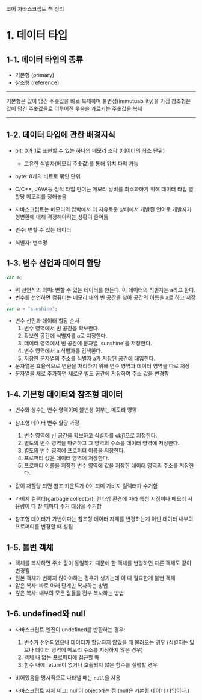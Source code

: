 코어 자바스크립트 책 정리

# 1. 데이터 타입

## 1-1. 데이터 타입의 종류

- 기본형 (primary)
- 참조형 (reference)

---

기본형은 값이 담긴 주솟값을 바로 복제하며 불변성(immutuability)을 가짐
참조형은 값이 담긴 주솟값들로 이루어진 묶음을 가르키는 주솟값을 복제

---

## 1-2. 데이터 타입에 관한 배경지식

- bit: 0과 1로 표현할 수 있는 하나의 메모리 조각 (데이터의 최소 단위)
  - 고유한 식별자(메모리 주솟값)를 통해 위치 파악 가능
- byte: 8개의 비트로 묶인 단위
- C/C++, JAVA등 정적 타입 언어는 메모리 낭비를 최소화하기 위해 데이터 타입 별 할당 메모리를 정해놓음
- 자바스크립트는 메모리의 압박에서 더 자유로운 상태에서 개발된 언어로 개발자가 형변환에 대해 걱정해야하는 상황이 줄어듦

- 변수: 변할 수 있는 데이터
- 식별자: 변수명

## 1-3. 변수 선언과 데이터 할당

```js
var a;
```

- 위 선언식의 의미: 변할 수 있는 데이터를 만든다. 이 데이터의 식별자는 a라고 한다.
- 변수를 선언하면 컴퓨터는 메모리 내의 빈 공간을 찾아 공간의 이름을 a로 하고 저장

```js
var a = "sunshine";
```

- 변수 선언과 데이터 할당 순서
  1. 변수 영역에서 빈 공간을 확보한다.
  2. 확보한 공간에 식별자를 a로 지정한다.
  3. 데이터 영역에서 빈 공간에 문자열 'sunshine'을 저장한다.
  4. 변수 영역에서 a 식별자를 검색한다.
  5. 저장한 문자열의 주소를 식별자 a가 저장된 공간에 대입힌다.
- 문자열은 효율적으로 변환을 처리하기 위해 변수 영역과 데이터 영역을 따로 저장
- 문자열을 새로 추가하면 새로운 별도 공간에 저장하여 주소 값을 변경함

## 1-4. 기본형 데이터와 참조형 데이터

- 변수와 상수는 변수 영역이며 불변셩 여부는 메모리 영역
- 참조형 데이터 변수 할당 과정

  1. 변수 영역에 빈 공간을 확보하고 식별자를 obj1으로 지정한다.
  2. 별도의 변수 영역을 마련하고 그 영역의 주소를 데이터 영역에 저장한다.
  3. 별도의 변수 영역에 프로퍼티 이름을 저장한다.
  4. 프로퍼티 값은 데이터 영역에 저장한다.
  5. 프로퍼티 이름을 저장한 변수 영역에 값을 저장한 데이터 영역의 주소를 저장한다.

- 값이 재할당 되면 참조 카운트가 0이 되며 가비지 컬렉터가 수거함
- 가비지 컬랙터(garbage collector): 런타임 환경에 따라 특정 시점이나 메모리 사용량이 다 찰 때마다 수거 대상을 수거함
- 참조형 데이터가 가변이다는 참조형 데이터 자체를 변경하는게 아닌 데이터 내부의 프로퍼티를 변경할 때 성립

## 1-5. 불변 객체

- 객체를 복사하면 주소 값이 동일하기 때문에 한 객체를 변경하면 다른 객체도 같이 변경됨
- 원본 객체가 변하지 않아야하는 경우가 생기는데 이 때 필요한게 불변 객체
- 얕은 복사: 바로 아래 단계만 복사하는 방법
- 깊은 복사: 내부의 모든 값들을 전부 복사하는 방법

## 1-6. undefined와 null

- 자바스크립트 엔진이 undefined를 반환하는 경우:

  1. 변수가 선언되었으나 데이터가 할당되지 않았을 때 불러오는 경우 (식별자는 있으나 데이터 영역에 메모리 주소를 지정하지 않은 경우)
  2. 객체 내 없는 프로퍼티에 접근할 때
  3. 함수 내에 return이 없거나 호출되지 않은 함수를 실행할 경우

- 비어있음을 명시적으로 나타낼 때는 `null`을 사용
- 자바스크립트 자체 버그: null이 object라는 점 (null은 기본형 데이터 타입이다.)
